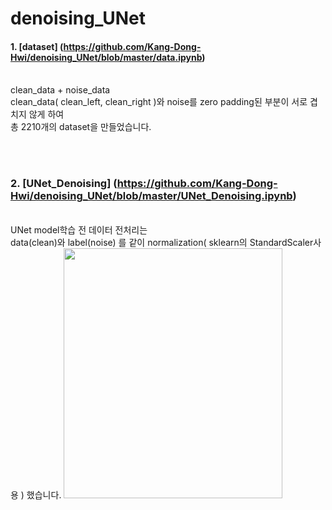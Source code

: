 # denoising_UNet

#### 1. [dataset] (https://github.com/Kang-Dong-Hwi/denoising_UNet/blob/master/data.ipynb)

<br>
clean_data + noise_data
<br>
clean_data( clean_left, clean_right )와 noise를 zero padding된 부분이 서로 겹치지 않게 하여
<br>
총 2210개의 dataset을 만들었습니다.

<br><br>

### 2. [UNet_Denoising] (https://github.com/Kang-Dong-Hwi/denoising_UNet/blob/master/UNet_Denoising.ipynb)
<br>
UNet model학습 전 데이터 전처리는<br>
data(clean)와 label(noise) 를 같이 normalization( sklearn의 StandardScaler사용 ) 했습니다.
<td>
<img src="https://github.com/Kang-Dong-Hwi/denoising_UNet/blob/master/pred_noise.png", height=400px, width=350px> 
